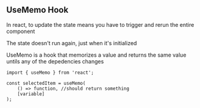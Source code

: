 ## UseMemo Hook

In react, to update the state means you have to trigger and rerun the entire component

The state doesn't run again, just when it's initialized

UseMemo is a hook that memorizes a value and returns the same value untils any of the depedencies changes

```
import { useMemo } from 'react';

const selectedItem = useMemo(
    () => function, //should return something
    [variable]
);
```